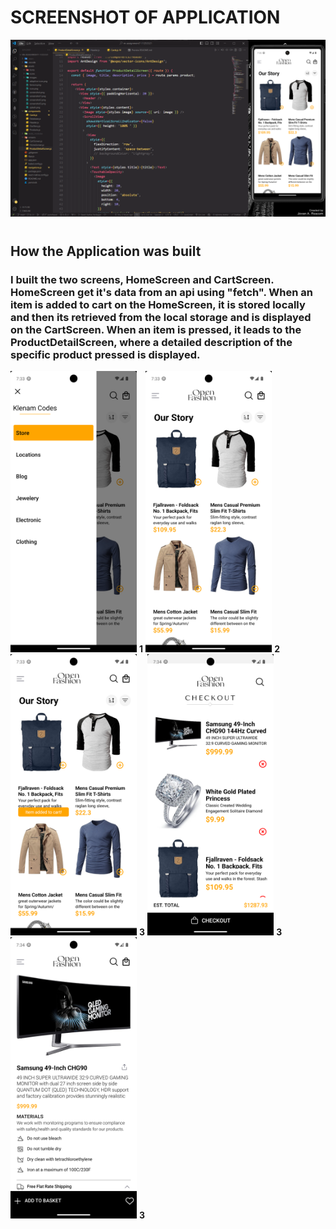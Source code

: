 #

# SCREENSHOT OF APPLICATION

![](./assets/screenshot.png)

#

## How the Application was built

### I built the two screens, HomeScreen and CartScreen. HomeScreen get it's data from an api using "fetch". When an item is added to cart on the HomeScreen, it is stored locally and then its retrieved from the local storage and is displayed on the CartScreen. When an item is pressed, it leads to the ProductDetailScreen, where a detailed description of the specific product pressed is displayed.

<img src="assets/screenshot1.png" width="" height="450"> **1**
<img src="assets/screenshot2.png" width="" height="450"> **2**
<img src="assets/screenshot3.png" width="" height="450"> **3**
<img src="assets/screenshot4.png" width="" height="450"> **3**
<img src="assets/screenshot5.png" width="" height="450"> **3**
